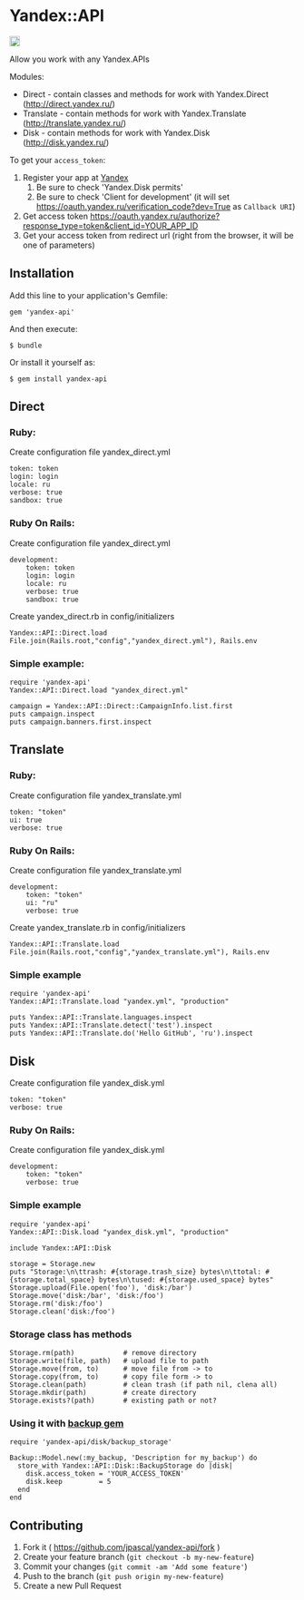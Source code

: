 # Yandex::API

<a href="http://badge.fury.io/rb/yandex-api"><img src="https://badge.fury.io/rb/yandex-api@2x.png" alt="Gem Version" height="18"></a>

Allow you work with any Yandex.APIs

Modules:

*  Direct - contain classes and methods for work with Yandex.Direct (http://direct.yandex.ru/)
*  Translate - contain methods for work with Yandex.Translate (http://translate.yandex.ru/)
*  Disk - contain methods for work with Yandex.Disk (http://disk.yandex.ru/)

To get your `access_token`:

1. Register your app at [Yandex](https://oauth.yandex.ru/client/new)
    1. Be sure to check 'Yandex.Disk permits'
    2. Be sure to check 'Client for development' (it will set https://oauth.yandex.ru/verification_code?dev=True as `Callback URI`)
2. Get access token https://oauth.yandex.ru/authorize?response_type=token&client_id=YOUR_APP_ID
3. Get your access token from redirect url (right from the browser, it will be one of parameters)

## Installation

Add this line to your application's Gemfile:

```
gem 'yandex-api'
```

And then execute:

    $ bundle

Or install it yourself as:

    $ gem install yandex-api

## Direct
### Ruby:

Create configuration file yandex_direct.yml

    token: token
    login: login
    locale: ru
    verbose: true
    sandbox: true

### Ruby On Rails:

Create configuration file yandex_direct.yml

    development:
        token: token
        login: login
        locale: ru
        verbose: true
        sandbox: true

Create yandex_direct.rb in config/initializers

    Yandex::API::Direct.load File.join(Rails.root,"config","yandex_direct.yml"), Rails.env

### Simple example:

    require 'yandex-api'
    Yandex::API::Direct.load "yandex_direct.yml"

    campaign = Yandex::API::Direct::CampaignInfo.list.first
    puts campaign.inspect
    puts campaign.banners.first.inspect

## Translate
### Ruby:

Create configuration file yandex_translate.yml

    token: "token"
    ui: true
    verbose: true

### Ruby On Rails:

Create configuration file yandex_translate.yml

    development:
	    token: "token"
        ui: "ru"
        verbose: true

Create yandex_translate.rb in config/initializers

    Yandex::API::Translate.load File.join(Rails.root,"config","yandex_translate.yml"), Rails.env


### Simple example

    require 'yandex-api'
    Yandex::API::Translate.load "yandex.yml", "production"

    puts Yandex::API::Translate.languages.inspect
    puts Yandex::API::Translate.detect('test').inspect
    puts Yandex::API::Translate.do('Hello GitHub', 'ru').inspect


## Disk

Create configuration file yandex_disk.yml

    token: "token"
    verbose: true

### Ruby On Rails:

Create configuration file yandex_disk.yml

    development:
	    token: "token"
        verbose: true

### Simple example

    require 'yandex-api'
    Yandex::API::Disk.load "yandex_disk.yml", "production"

    include Yandex::API::Disk

    storage = Storage.new
    puts "Storage:\n\ttrash: #{storage.trash_size} bytes\n\ttotal: #{storage.total_space} bytes\n\tused: #{storage.used_space} bytes"
    Storage.upload(File.open('foo'), 'disk:/bar')
    Storage.move('disk:/bar', 'disk:/foo')
    Storage.rm('disk:/foo')
    Storage.clean('disk:/foo')

### Storage class has methods

    Storage.rm(path)            # remove directory
    Storage.write(file, path)   # upload file to path
    Storage.move(from, to)      # move file from -> to
    Storage.copy(from, to)      # copy file form -> to
    Storage.clean(path)         # clean trash (if path nil, clena all)
    Storage.mkdir(path)         # create directory
    Storage.exists?(path)       # existing path or not?

### Using it with [backup gem](https://github.com/meskyanichi/backup)

    require 'yandex-api/disk/backup_storage'

    Backup::Model.new(:my_backup, 'Description for my_backup') do
      store_with Yandex::API::Disk::BackupStorage do |disk|
        disk.access_token = 'YOUR_ACCESS_TOKEN'
        disk.keep         = 5
      end
    end

## Contributing

1. Fork it ( https://github.com/jpascal/yandex-api/fork )
2. Create your feature branch (`git checkout -b my-new-feature`)
3. Commit your changes (`git commit -am 'Add some feature'`)
4. Push to the branch (`git push origin my-new-feature`)
5. Create a new Pull Request
